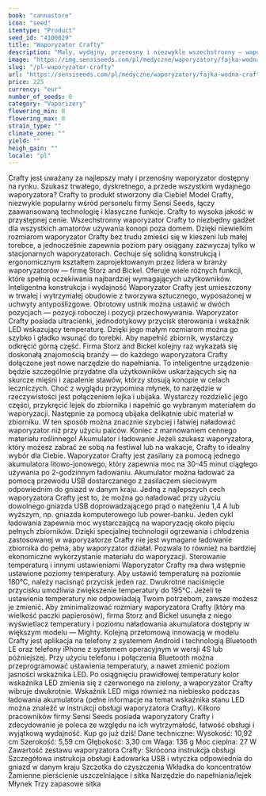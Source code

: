 ```yaml
---
book: "cannastore"
icon: "seed"
itemtype: "Product"
seed_id: "4100029"
title: "Waporyzator Crafty"
description: "Maly, wydajny, przenosny i niezwykle wszechstronny — waporyzator Crafty to kieszonkowa wersja fajki Volcano! Kup go juz dzis!"
image: "https://img.sensiseeds.com/pl/medyczne/waporyzatory/fajka-wodna-crafty-image.png"
slug: "/pl-waporyzator-crafty"
url: "https://sensiseeds.com/pl/medyczne/waporyzatory/fajka-wodna-crafty?a_aid=cannastore"
price: 225
currency: "eur"
number_of_seeds: 0
category: "Vaporizery"
flowering_min: 0
flowering_max: 0
strain_type: ""
climate_zone: ""
yield: ""
heigh_gain: ""
locale: "pl"
---
```

Crafty jest uważany za najlepszy mały i przenośny waporyzator dostępny na rynku. Szukasz trwałego, dyskretnego, a przede wszystkim wydajnego waporyzatora? Crafty to produkt stworzony dla Ciebie! Model Crafty, niezwykle popularny wśród personelu firmy Sensi Seeds, łączy zaawansowaną technologię i klasyczne funkcje. Crafty to wysoka jakość w przystępnej cenie. Wszechstronny waporyzator Crafty to niezbędny gadżet dla wszystkich amatorów używania konopi poza domem. Dzięki niewielkim rozmiarom waporyzator Crafty bez trudu zmieści się w kieszeni lub małej torebce, a jednocześnie zapewnia poziom pary osiągany zazwyczaj tylko w stacjonarnych waporyzatorach. Cechuje się solidną konstrukcją i ergonomicznym kształtem zaprojektowanym przez lidera w branży waporyzatorów — firmę Storz and Bickel. Oferuje wiele różnych funkcji, które spełnią oczekiwania najbardziej wymagających użytkowników. Inteligentna konstrukcja i wydajność Waporyzator Crafty jest umieszczony w trwałej i wytrzymałej obudowie z tworzywa sztucznego, wyposażonej w uchwyty antypoślizgowe. Obrotowy ustnik można ustawić w dwóch pozycjach — pozycji roboczej i pozycji przechowywania. Waporyzator Crafty posiada ultracienki, jednodotykowy przycisk sterowania i wskaźnik LED wskazujący temperaturę. Dzięki jego małym rozmiarom można go szybko i gładko wsunąć do torebki. Aby napełnić zbiornik, wystarczy odkręcić górną część. Firma Storz and Bickel kolejny raz wykazała się doskonałą znajomością branży — do każdego waporyzatora Crafty dołączone jest nowe narzędzie do napełniania. To inteligentne urządzenie będzie szczególnie przydatne dla użytkowników uskarżających się na skurcze mięśni i zapalenie stawów, którzy stosują konopie w celach leczniczych. Choć z wyglądu przypomina młynek, to narzędzie w rzeczywistości jest połączeniem lejka i ubijaka. Wystarczy rozdzielić jego części, przykręcić lejek do zbiornika i napełnić go wybranym materiałem do waporyzacji. Następnie za pomocą ubijaka delikatnie ubić materiał w zbiorniku. W ten sposób można znacznie szybciej i łatwiej naładować waporyzator niż przy użyciu palców. Koniec z marnowaniem cennego materiału roślinnego! Akumulator i ładowanie Jeżeli szukasz waporyzatora, który możesz zabrać ze sobą na festiwal lub na wakacje, Crafty to idealny wybór dla Ciebie. Waporyzator Crafty jest zasilany za pomocą jednego akumulatora litowo-jonowego, który zapewnia moc na 30-45 minut ciągłego używania po 2-godzinnym ładowaniu. Akumulator można ładować za pomocą przewodu USB dostarczanego z zasilaczem sieciowym odpowiednim do gniazd w danym kraju. Jedną z najlepszych cech waporyzatora Crafty jest to, że można go naładować przy użyciu dowolnego gniazda USB doprowadzającego prąd o natężeniu 1,4 A lub wyższym, np. gniazda komputerowego lub power-banku. Jeden cykl ładowania zapewnia moc wystarczającą na waporyzację około pięciu pełnych zbiorników. Dzięki specjalnej technologii ogrzewania i chłodzenia zastosowanej w waporyzatorze Crafty nie jest wymagane ładowanie zbiornika do pełna, aby waporyzator działał. Pozwala to również na bardziej ekonomiczne wykorzystanie materiału do waporyzacji. Sterowanie temperaturą i innymi ustawieniami Waporyzator Crafty ma dwa wstępnie ustawione poziomy temperatury. Aby ustawić temperaturę na poziomie 180°C, należy nacisnąć przycisk jeden raz. Dwukrotne naciśnięcie przycisku umożliwia zwiększenie temperatury do 195°C. Jeżeli te ustawienia temperatury nie odpowiadają Twoim potrzebom, zawsze możesz je zmienić. Aby zminimalizować rozmiary waporyzatora Crafty (który ma wielkość paczki papierosów), firma Storz and Bickel usunęła z niego wyświetlacz temperatury i poziomu naładowania akumulatora dostępny w większym modelu — Mighty. Kolejną przełomową innowacją w modelu Crafty jest aplikacja na telefony z systemem Android i technologią Bluetooth LE oraz telefony iPhone z systemem operacyjnym w wersji 4S lub późniejszej. Przy użyciu telefonu i połączenia Bluetooth można przeprogramować ustawienia temperatury, a nawet zmienić poziom jasności wskaźnika LED. Po osiągnięciu prawidłowej temperatury kolor wskaźnika LED zmienia się z czerwonego na zielony, a waporyzator Crafty wibruje dwukrotnie. Wskaźnik LED miga również na niebiesko podczas ładowania akumulatora (pełne informacje na temat wskaźnika stanu LED można znaleźć w instrukcji obsługi waporyzatora Crafty). Kilkoro pracowników firmy Sensi Seeds posiada waporyzatory Crafty i zdecydowanie je poleca ze względu na ich wytrzymałość, łatwość obsługi i wyjątkową wydajność. Kup go już dziś! Dane techniczne: Wysokość: 10,92 cm Szerokość: 5,59 cm Głębokość: 3,30 cm
Waga: 136 g
Moc cieplna: 27 W Zawartość zestawu waporyzatora Crafty: Skrócona instrukcja obsługi
Szczegółowa instrukcja obsługi Ładowarka USB i wtyczka odpowiednia do gniazd w danym kraju
Szczotka do czyszczenia
Wkładka do koncentratów Zamienne pierścienie uszczelniające i sitka
Narzędzie do napełniania/lejek
Młynek
Trzy zapasowe sitka

